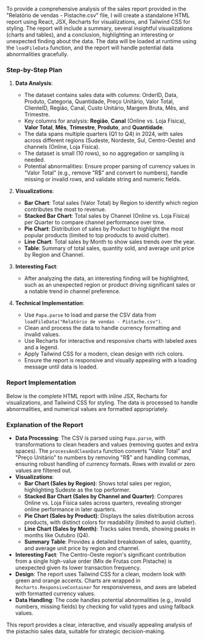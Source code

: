 To provide a comprehensive analysis of the sales report provided in the "Relatório de vendas - Pistache.csv" file, I will create a standalone HTML report using React, JSX, Recharts for visualizations, and Tailwind CSS for styling. The report will include a summary, several insightful visualizations (charts and tables), and a conclusion, highlighting an interesting or unexpected finding about the data. The data will be loaded at runtime using the `loadFileData` function, and the report will handle potential data abnormalities gracefully.

### Step-by-Step Plan
1. **Data Analysis**:
   - The dataset contains sales data with columns: OrderID, Data, Produto, Categoria, Quantidade, Preço Unitário, Valor Total, ClienteID, Região, Canal, Custo Unitário, Margem Bruta, Mês, and Trimestre.
   - Key columns for analysis: **Região**, **Canal** (Online vs. Loja Física), **Valor Total**, **Mês**, **Trimestre**, **Produto**, and **Quantidade**.
   - The data spans multiple quarters (Q1 to Q4) in 2024, with sales across different regions (Sudeste, Nordeste, Sul, Centro-Oeste) and channels (Online, Loja Física).
   - The dataset is small (10 rows), so no aggregation or sampling is needed.
   - Potential abnormalities: Ensure proper parsing of currency values in "Valor Total" (e.g., remove "R$" and convert to numbers), handle missing or invalid rows, and validate string and numeric fields.

2. **Visualizations**:
   - **Bar Chart**: Total sales (Valor Total) by Region to identify which region contributes the most to revenue.
   - **Stacked Bar Chart**: Total sales by Channel (Online vs. Loja Física) per Quarter to compare channel performance over time.
   - **Pie Chart**: Distribution of sales by Product to highlight the most popular products (limited to top products to avoid clutter).
   - **Line Chart**: Total sales by Month to show sales trends over the year.
   - **Table**: Summary of total sales, quantity sold, and average unit price by Region and Channel.

3. **Interesting Fact**:
   - After analyzing the data, an interesting finding will be highlighted, such as an unexpected region or product driving significant sales or a notable trend in channel preference.

4. **Technical Implementation**:
   - Use `Papa.parse` to load and parse the CSV data from `loadFileData("Relatório de vendas - Pistache.csv")`.
   - Clean and process the data to handle currency formatting and invalid values.
   - Use Recharts for interactive and responsive charts with labeled axes and a legend.
   - Apply Tailwind CSS for a modern, clean design with rich colors.
   - Ensure the report is responsive and visually appealing with a loading message until data is loaded.

### Report Implementation
Below is the complete HTML report with inline JSX, Recharts for visualizations, and Tailwind CSS for styling. The data is processed to handle abnormalities, and numerical values are formatted appropriately.


### Explanation of the Report
- **Data Processing**: The CSV is parsed using `Papa.parse`, with transformations to clean headers and values (removing quotes and extra spaces). The `processAndCleanData` function converts "Valor Total" and "Preço Unitário" to numbers by removing "R$" and handling commas, ensuring robust handling of currency formats. Rows with invalid or zero values are filtered out.
- **Visualizations**:
  - **Bar Chart (Sales by Region)**: Shows total sales per region, highlighting Sudeste as the top performer.
  - **Stacked Bar Chart (Sales by Channel and Quarter)**: Compares Online vs. Loja Física sales across quarters, revealing stronger online performance in later quarters.
  - **Pie Chart (Sales by Product)**: Displays the sales distribution across products, with distinct colors for readability (limited to avoid clutter).
  - **Line Chart (Sales by Month)**: Tracks sales trends, showing peaks in months like Outubro (Q4).
  - **Summary Table**: Provides a detailed breakdown of sales, quantity, and average unit price by region and channel.
- **Interesting Fact**: The Centro-Oeste region's significant contribution from a single high-value order (Mix de Frutas com Pistache) is unexpected given its lower transaction frequency.
- **Design**: The report uses Tailwind CSS for a clean, modern look with green and orange accents. Charts are wrapped in `Recharts.ResponsiveContainer` for responsiveness, and axes are labeled with formatted currency values.
- **Data Handling**: The code handles potential abnormalities (e.g., invalid numbers, missing fields) by checking for valid types and using fallback values.

This report provides a clear, interactive, and visually appealing analysis of the pistachio sales data, suitable for strategic decision-making.